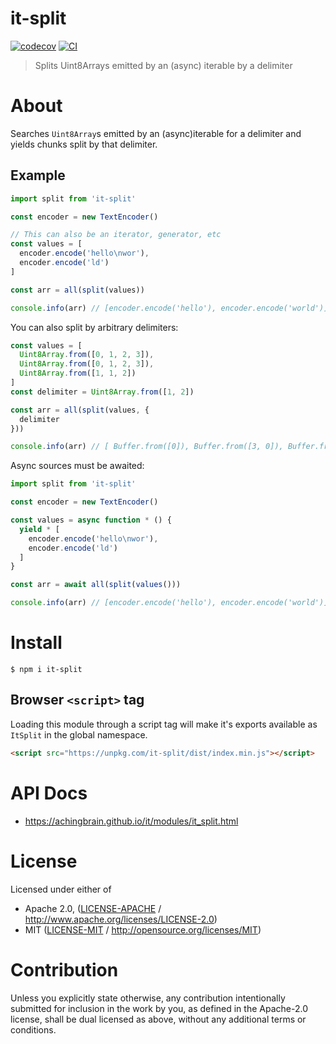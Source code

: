 # it-split

[![codecov](https://img.shields.io/codecov/c/github/achingbrain/it.svg?style=flat-square)](https://codecov.io/gh/achingbrain/it)
[![CI](https://img.shields.io/github/actions/workflow/status/achingbrain/it/js-test-and-release.yml?branch=main\&style=flat-square)](https://github.com/achingbrain/it/actions/workflows/js-test-and-release.yml?query=branch%3Amain)

> Splits Uint8Arrays emitted by an (async) iterable by a delimiter

# About

Searches `Uint8Array`s emitted by an (async)iterable for a delimiter and yields chunks split by that delimiter.

## Example

```javascript
import split from 'it-split'

const encoder = new TextEncoder()

// This can also be an iterator, generator, etc
const values = [
  encoder.encode('hello\nwor'),
  encoder.encode('ld')
]

const arr = all(split(values))

console.info(arr) // [encoder.encode('hello'), encoder.encode('world')]
```

You can also split by arbitrary delimiters:

```javascript
const values = [
  Uint8Array.from([0, 1, 2, 3]),
  Uint8Array.from([0, 1, 2, 3]),
  Uint8Array.from([1, 1, 2])
]
const delimiter = Uint8Array.from([1, 2])

const arr = all(split(values, {
  delimiter
}))

console.info(arr) // [ Buffer.from([0]), Buffer.from([3, 0]), Buffer.from([3, 1]) ]
```

Async sources must be awaited:

```javascript
import split from 'it-split'

const encoder = new TextEncoder()

const values = async function * () {
  yield * [
    encoder.encode('hello\nwor'),
    encoder.encode('ld')
  ]
}

const arr = await all(split(values()))

console.info(arr) // [encoder.encode('hello'), encoder.encode('world')]
```

# Install

```console
$ npm i it-split
```

## Browser `<script>` tag

Loading this module through a script tag will make it's exports available as `ItSplit` in the global namespace.

```html
<script src="https://unpkg.com/it-split/dist/index.min.js"></script>
```

# API Docs

- <https://achingbrain.github.io/it/modules/it_split.html>

# License

Licensed under either of

- Apache 2.0, ([LICENSE-APACHE](LICENSE-APACHE) / <http://www.apache.org/licenses/LICENSE-2.0>)
- MIT ([LICENSE-MIT](LICENSE-MIT) / <http://opensource.org/licenses/MIT>)

# Contribution

Unless you explicitly state otherwise, any contribution intentionally submitted for inclusion in the work by you, as defined in the Apache-2.0 license, shall be dual licensed as above, without any additional terms or conditions.
